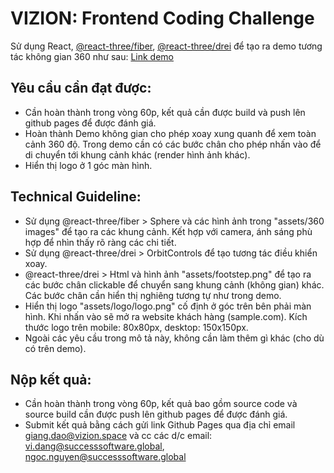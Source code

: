 # VIZION: Frontend Coding Challenge

Sử dụng React, [@react-three/fiber](https://github.com/pmndrs/react-three-fiber), [@react-three/drei](https://github.com/pmndrs/drei) để tạo ra demo tương tác không gian 360 như sau: [Link demo](https://view.vizion.space/modern-pub/Welcome/Modern-Pub-Entrance-?mode=no-intro)

## Yêu cầu cần đạt được:

- Cần hoàn thành trong vòng 60p, kết quả cần được build và push lên github pages để được đánh giá.
- Hoàn thành Demo không gian cho phép xoay xung quanh để xem toàn cảnh 360 độ. Trong demo cần có các bước chân cho phép nhấn vào để di chuyển tới khung cảnh khác (render hình ảnh khác).
- Hiển thị logo ở 1 góc màn hình.

## Technical Guideline:

- Sử dụng @react-three/fiber > Sphere và các hình ảnh trong "assets/360 images" để tạo ra các khung cảnh. Kết hợp với camera, ánh sáng phù hợp để nhìn thấy rõ ràng các chi tiết.
- Sử dụng @react-three/drei > OrbitControls để tạo tương tác điều khiển xoay.
- @react-three/drei > Html và hình ảnh "assets/footstep.png" để tạo ra các bước chân clickable để chuyển sang khung cảnh (không gian) khác. Các bước chân cần hiển thị nghiêng tương tự như trong demo.
- Hiển thị logo "assets/logo/logo.png" cố định ở góc trên bên phải màn hình. Khi nhấn vào sẽ mở ra website khách hàng (sample.com). Kích thước logo trên mobile: 80x80px, desktop: 150x150px.
- Ngoài các yêu cầu trong mô tả này, không cần làm thêm gì khác (cho dù có trên demo).

## Nộp kết quả:

- Cần hoàn thành trong vòng 60p, kết quả bao gồm source code và source build cần được push lên github pages để được đánh giá.
- Submit kết quả bằng cách gửi link Github Pages qua địa chỉ email [giang.dao@vizion.space](mailto:giang.dao@vizion.space) và cc các d/c email: [vi.dang@successsoftware.global](mailto:vi.dang@successsoftware.global), [ngoc.nguyen@successsoftware.global](mailto:ngoc.nguyen@successsoftware.global)
